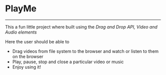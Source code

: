 # PlayMe
---------

This a fun little project where built using the *Drag and Drop API, Video and Audio elements*

Here the user should be able to 

* Drag videos from file system to the browser and watch or listen to them on the browser
* Play, pause, stop and close a particular video or music
* Enjoy using it!